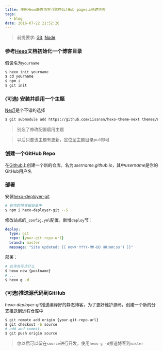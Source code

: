 ```yaml
---
title: 使用Hexo静态博客引擎在GitHub pages上搭建博客
tags:
  - blog
date: 2016-07-22 21:52:20
---
```


> 前提要求: [Git](https://git-scm.com/), [Node](https://nodejs.org/en/)

### 参考[Hexo](https://hexo.io/zh-cn/docs/)文档初始化一个博客目录

假设名为`yourname`

```bash
$ hexo init yourname
$ cd yourname
$ npm i
$ git init
```

<!-- more -->

### (可选) 安装并启用一个主题

[NexT](http://theme-next.iissnan.com/getting-started.html)是个不错的选择

```bash
$ git submodule add https://github.com/iissnan/hexo-theme-next themes/next
```
> 别忘了修改配置启用主题

> 以后只要该主题有更新，定位至主题目录pull即可

### 创建一个GitHub Repo

在[Github](https://github.com/new)上创建一个新的仓库，名为*username.github.io*，其中*username*是你的GitHub用户名

### 部署

安装[hexo-deployer-git](https://github.com/hexojs/hexo-deployer-git)

```bash
# 在你的博客根目录中
$ npm i hexo-deployer-git --S

```

修改站点的`_config.yml`配置，新增`deploy`节：

```yaml
deploy:
  type: git
  repo: {your-git-repo-url}
  branch: master
  message: "Site updated: {{ now('YYYY-MM-DD HH:mm:ss') }}"
```

部署：

```bash
# 也许先写点什么
$ hexo new {postname}
# ...
$ hexo g -d
```

### (可选)推送源代码到GitHub

*hexo-deployer-git*推送编译好的静态博客，为了更好维护源码，创建一个新的分支推送到远程仓库中

```bash
$ git remote add origin {your-git-repo-url}
$ git checkout -b source 
# add and commit...
$ git push origin source
```

> 你以后可以留在`source`进行开发，使用`hexo g -d`推送博客到`master`
